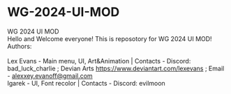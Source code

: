 # WG-2024-UI-MOD
WG 2024 UI MOD <br/>
Hello and Welcome everyone! This is reposotory for WG 2024 UI MOD! <br />
Authors: <br/>                           
Lex Evans - Main menu, UI, Art&Animation | Contacts -  Discord: bad_luck_charlie ; Devian Arts https://www.deviantart.com/lexevans ; Email - alexxey.evanoff@gmail.com <br/>
Igarek    - UI, Font recolor             | Contacts - Discord: evilmoon <br/>
